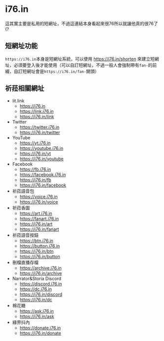 # i76.in

這其實主要是私用的短網址，不過這連結本身看起來很76所以就讓他真的很76了(?

## 短網址功能

`https://i76.in`本身是短網址系統，可以使用 <https://i76.in/shorten> 來建立短網址，必須要登入後才能使用（可以自訂短網址，不過一般人會強制帶有`fan-`的前綴，自訂短網址會是`https://i76.in/fan-`開頭）

## 祈菈相關網址

- lit.link
  - <https://i76.in>
  - <https://link.i76.in>
  - <https://i76.in/link>
- Twitter
  - <https://twitter.i76.in>
  - <https://i76.in/twitter>
- YouTube
  - <https://yt.i76.in>
  - <https://youtube.i76.in>
  - <https://i76.in/yt>
  - <https://i76.in/youtube>
- Facebook
  - <https://fb.i76.in>
  - <https://facebook.i76.in>
  - <https://i76.in/fb>
  - <https://i76.in/facebook>
- 祈菈語音包
  - <https://voice.i76.in>
  - <https://i76.in/voice>
- 祈菈香圖
  - <https://art.i76.in>
  - <https://fanart.i76.in>
  - <https://i76.in/art>
  - <https://i76.in/fanart>
- 祈菈語音按鈕
  - <https://btn.i76.in>
  - <https://button.i76.in>
  - <https://i76.in/btn>
  - <https://i76.in/button>
- 刪檔直播存檔
  - <https://archive.i76.in>
  - <https://i76.in/archive>
- Narrator&Storia Discord
  - <https://discord.i76.in>
  - <https://dc.i76.in>
  - <https://i76.in/discord>
  - <https://i76.in/dc>
- 棉花糖
  - <https://ask.i76.in>
  - <https://i76.in/ask>
- 綠界抖內
  - <https://donate.i76.in>
  - <https://i76.in/donate>
